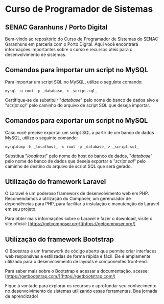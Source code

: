 # Curso de Programador de Sistemas
## SENAC Garanhuns / Porto Digital

Bem-vindo ao repositório do Curso de Programador de Sistemas do SENAC Garanhuns em parceria com o Porto Digital. Aqui você encontrará informações importantes sobre o curso e recursos úteis para o desenvolvimento de sistemas.

## Comandos para importar um script no MySQL

Para importar um script SQL no MySQL, utilize o seguinte comando:

```
mysql -u root -p _database_ < _script.sql_
```

Certifique-se de substituir "_database_" pelo nome do banco de dados alvo e "_script.sql_" pelo caminho do arquivo de script SQL que deseja importar.

## Comandos para exportar um script no MySQL

Caso você precise exportar um script SQL a partir de um banco de dados MySQL, utilize o seguinte comando:

```
mysqldump -h _localhost_ -u root -p _database_ > _script.sql_
```

Substitua "_localhost_" pelo nome do host do banco de dados, "_database_" pelo nome do banco de dados que deseja exportar e "_script.sql_" pelo caminho de destino do arquivo de script SQL que será gerado.

## Utilização do framework Laravel

O Laravel é um poderoso framework de desenvolvimento web em PHP. Recomendamos a utilização do Composer, um gerenciador de dependências para PHP, para facilitar a instalação e manutenção do Laravel em seu projeto.

Para obter mais informações sobre o Laravel e fazer o download, visite o site oficial: [https://getcomposer.org/](https://getcomposer.org/)

## Utilização do framework Bootstrap

O Bootstrap é um framework de código aberto que permite criar interfaces web responsivas e estilizadas de forma rápida e fácil. Ele é amplamente utilizado para o desenvolvimento de layouts e componentes front-end.

Para saber mais sobre o Bootstrap e acessar a documentação, acesse: [https://getbootstrap.com/](https://getbootstrap.com/)

Fique à vontade para explorar os recursos e aprofundar seu conhecimento no desenvolvimento de sistemas utilizando essas ferramentas. Boa jornada de aprendizado!